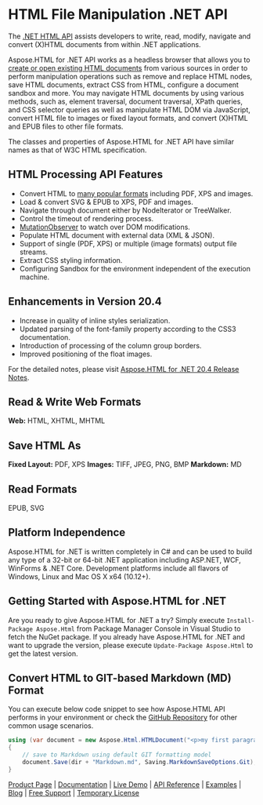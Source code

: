 # HTML File Manipulation .NET API

The [.NET HTML API](https://products.aspose.com/html/net) assists developers to write, read, modify, navigate and convert (X)HTML documents from within .NET applications.

Aspose.HTML for .NET API works as a headless browser that allows you to [create or open existing HTML documents](https://docs.aspose.com/display/htmlnet/Create+Document) from various sources in order to perform manipulation operations such as remove and replace HTML nodes, save HTML documents, extract CSS from HTML, configure a document sandbox and more. You may navigate HTML documents by using various methods, such as, element traversal, document traversal, XPath queries, and CSS selector queries as well as manipulate HTML DOM via JavaScript, convert HTML file to images or fixed layout formats, and convert (X)HTML and EPUB files to other file formats.

The classes and properties of Aspose.HTML for .NET API have similar names as that of W3C HTML specification.

## HTML Processing API Features

- Convert HTML to [many popular formats](https://docs.aspose.com/display/htmlnet/Supported+File+Formats) including PDF, XPS and images.
- Load & convert SVG & EPUB to XPS, PDF and images.
- Navigate through document either by NodeIterator or TreeWalker.
- Control the timeout of rendering process.
- [MutationObserver](https://docs.aspose.com/display/htmlnet/Working+with+MutationObserver) to watch over DOM modifications.
- Populate HTML document with external data (XML & JSON).
- Support of single (PDF, XPS) or multiple (image formats) output file streams.
- Extract CSS styling information.
- Configuring Sandbox for the environment independent of the execution machine.

## Enhancements in Version 20.4

- Increase in quality of inline styles serialization.
- Updated parsing of the font-family property according to the CSS3 documentation.
- Introduction of processing of the column group borders.
- Improved positioning of the float images.

For the detailed notes, please visit [Aspose.HTML for .NET 20.4 Release Notes](https://docs.aspose.com/display/htmlnet/Aspose.HTML+for+.NET+20.4+Release+Notes).

## Read & Write Web Formats

**Web:** HTML, XHTML, MHTML

## Save HTML As

**Fixed Layout:** PDF, XPS
**Images:** TIFF, JPEG, PNG, BMP
**Markdown:** MD

## Read Formats

EPUB, SVG

## Platform Independence

Aspose.HTML for .NET is written completely in C# and can be used to build any type of a 32-bit or 64-bit .NET application including ASP.NET, WCF, WinForms & .NET Core. Development platforms include all flavors of Windows, Linux and Mac OS X x64 (10.12+).

## Getting Started with Aspose.HTML for .NET

Are you ready to give Aspose.HTML for .NET a try? Simply execute `Install-Package Aspose.Html` from Package Manager Console in Visual Studio to fetch the NuGet package. If you already have Aspose.HTML for .NET and want to upgrade the version, please execute `Update-Package Aspose.Html` to get the latest version.

## Convert HTML to GIT-based Markdown (MD) Format

You can execute below code snippet to see how Aspose.HTML API performs in your environment or check the [GitHub Repository](https://github.com/aspose-html/Aspose.Html-for-.NET) for other common usage scenarios.

```csharp
using (var document = new Aspose.Html.HTMLDocument("<p>my first paragraph</p>", dir))
{
    // save to Markdown using default GIT formatting model
    document.Save(dir + "Markdown.md", Saving.MarkdownSaveOptions.Git);
}
```

[Product Page](https://products.aspose.com/html/net) | [Documentation](https://docs.aspose.com/display/htmlnet/Home) | [Live Demo](https://products.aspose.app/html/family) | [API Reference](https://apireference.aspose.com/net/html) | [Examples](https://github.com/aspose-html/Aspose.Html-for-.NET) | [Blog](https://blog.aspose.com/category/html/) | [Free Support](https://forum.aspose.com/c/html) |  [Temporary License](https://purchase.aspose.com/temporary-license)
